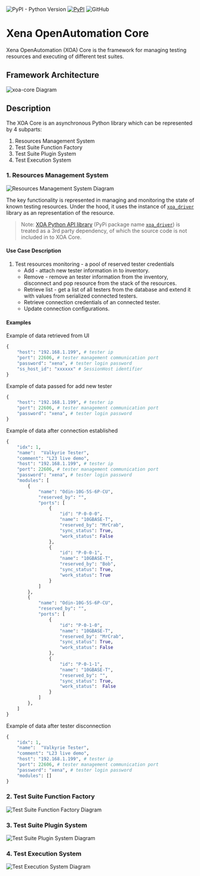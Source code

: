 ![PyPI - Python Version](https://img.shields.io/pypi/pyversions/xoa-core) [![PyPI](https://img.shields.io/pypi/v/xoa-core)](https://pypi.python.org/pypi/xoa-core) ![GitHub](https://img.shields.io/github/license/xenadevel/xena-open-automation-core)
# Xena OpenAutomation Core
Xena OpenAutomation (XOA) Core is the framework for managing testing resources and executing of different test suites.


## Framework Architecture
![xoa-core Diagram](./diagrams/xoa-core.jpg)


## Description

The XOA Core is an asynchronous Python library which can be represented by 4 subparts:
1. Resources Management System
2. Test Suite Function Factory
3. Test Suite Plugin System
4. Test Execution System

### 1. Resources Management System

![Resources Management System Diagram](./diagrams/Resources-management-System.jpg)

The key functionality is represented in managing and monitoring the state of known testing resources.
Under the hood, it uses the instance of [`xoa_driver`](https://pypi.org/project/xoa-driver/) library as an representation of the resource. 

> Note:
> [XOA Python API library](https://github.com/xenadevel/xena-open-automation-python-api) (PyPi package name [`xoa_driver`](https://pypi.org/project/xoa-driver/)) is treated as a 3rd party dependency, of which the source code is not included in to XOA Core.

#### Use Case Description
1. Test resources monitoring - a pool of reserved tester credentials
	- Add - attach new tester information in to inventory.
	- Remove - remove an tester information from the inventory, disconnect and pop resource from the stack of the resources.
	- Retrieve list - get a list of all testers from the database and extend it with values from serialized connected testers.
	- Retrieve connection credentials of an connected tester.
	- Update connection configurations.

#### Examples
Example of data retrieved from UI
```python
{
	"host": "192.168.1.199", # tester ip
	"port": 22606, # tester management communication port
	"password": "xena", # tester login password
	"ss_host_id": "xxxxxx" # SessionHost identifier
}

```

Example of data passed for add new tester
```python
{
	"host": "192.168.1.199", # tester ip
	"port": 22606, # tester management communication port
	"password": "xena", # tester login password
}
```

Example of data after connection established
```python
{
	"idx": 1, 
	"name":  "Valkyrie Tester",
	"comment": "L23 live demo",
	"host": "192.168.1.199", # tester ip
	"port": 22606, # tester management communication port
	"password": "xena", # tester login password
	"modules": [
		{
			"name": "Odin-10G-5S-6P-CU",
			"reserved_by": "",
			"ports": [
				{
					"id": "P-0-0-0",
					"name": "10GBASE-T",
					"reserved_by": "MrCrab",
					"sync_status": True,
					"work_status": False
				},
				{
					"id": "P-0-0-1",
					"name": "10GBASE-T",
					"reserved_by": "Bob",
					"sync_status": True,
					"work_status": True
				}
			]
		},
		{
			"name": "Odin-10G-5S-6P-CU",
			"reserved_by": "",
			"ports": [
				{
					"id": "P-0-1-0",
					"name": "10GBASE-T",
					"reserved_by": "MrCrab",
					"sync_status": True,
					"work_status": False
				},
				{
					"id": "P-0-1-1",
					"name": "10GBASE-T",
					"reserved_by": "",
					"sync_status": True,
					"work_status":  False
				}
			]
		},
	]
}
```

Example of data after tester disconnection
```python
{
	"idx": 1, 
	"name":  "Valkyrie Tester",
	"comment": "L23 live demo",
	"host": "192.168.1.199", # tester ip
	"port": 22606, # tester management communication port
	"password": "xena", # tester login password
	"modules": []
}
```


### 2. Test Suite Function Factory

![Test Suite Function Factory Diagram](./diagrams/xoa-core-Test-Suit-Function-Factory.jpg)

### 3. Test Suite Plugin System

![Test Suite Plugin System Diagram](./diagrams/xoa-core-Test-Suit-Plugin-System.jpg)

### 4. Test Execution System

![Test Execution System Diagram](./diagrams/xoa-core-Test-execution-System.jpg)